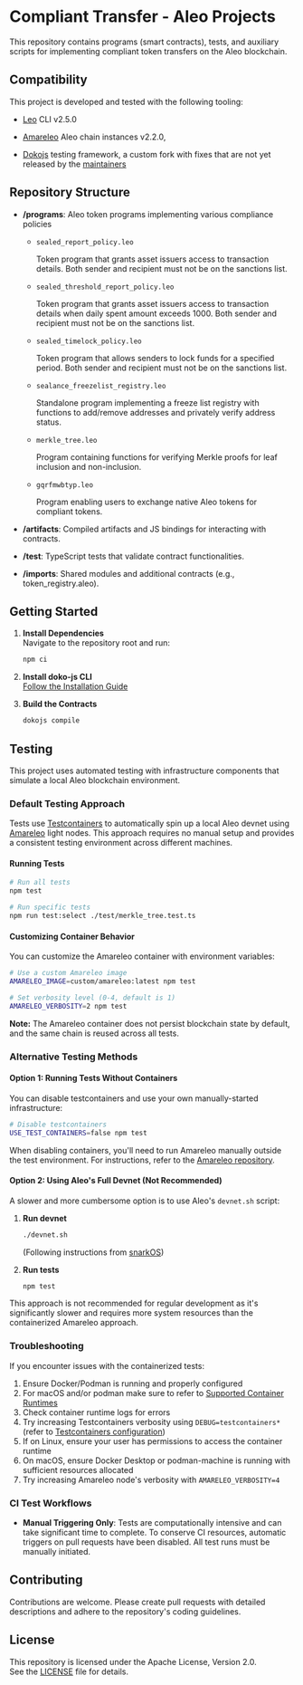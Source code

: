 # Compliant Transfer - Aleo Projects

This repository contains programs (smart contracts), tests, and auxiliary scripts for implementing compliant token transfers on the Aleo blockchain.

## Compatibility

This project is developed and tested with the following tooling:
 
 - [Leo](https://github.com/ProvableHQ/leo) CLI v2.5.0

 - [Amareleo](https://github.com/kaxxa123/amareleo-chain) Aleo chain instances v2.2.0, 

 - [Dokojs](https://github.com/sealance-io/sealed-token-aleo) testing framework, a custom fork with fixes that are not yet released by the [maintainers](https://github.com/venture23-aleo/doko-js)

    

## Repository Structure

- **/programs**: Aleo token programs implementing various compliance policies

   - `sealed_report_policy.leo`
      
      Token program that grants asset issuers access to transaction details. Both sender and recipient must not be on the sanctions list.

   - `sealed_threshold_report_policy.leo`
      
      Token program that grants asset issuers access to transaction details when daily spent amount exceeds 1000. Both sender and recipient must not be on the sanctions list.


   - `sealed_timelock_policy.leo`
      
      Token program that allows senders to lock funds for a specified period. Both sender and recipient must not be on the sanctions list.

   - `sealance_freezelist_registry.leo`
      
      Standalone program implementing a freeze list registry with functions to add/remove addresses and privately verify address status.

   - `merkle_tree.leo`
      
      Program containing functions for verifying Merkle proofs for leaf inclusion and non-inclusion.

   - `gqrfmwbtyp.leo`
      
      Program enabling users to exchange native Aleo tokens for compliant tokens.
      
- **/artifacts**: Compiled artifacts and JS bindings for interacting with contracts.
- **/test**: TypeScript tests that validate contract functionalities.
- **/imports**: Shared modules and additional contracts (e.g., token_registry.aleo).

## Getting Started

1. **Install Dependencies**  
   Navigate to the repository root and run:  
   ```bash
   npm ci
   ```

2. **Install doko-js CLI**  
   [Follow the Installation Guide](docs/doko-installation-guide.md)

3. **Build the Contracts**  
   ```bash
   dokojs compile
   ```

## Testing

This project uses automated testing with infrastructure components that simulate a local Aleo blockchain environment.

### Default Testing Approach

Tests use [Testcontainers](https://node.testcontainers.org/) to automatically spin up a local Aleo devnet using [Amareleo](https://amareleo.com/) light nodes. This approach requires no manual setup and provides a consistent testing environment across different machines.

#### Running Tests

```bash
# Run all tests
npm test

# Run specific tests
npm run test:select ./test/merkle_tree.test.ts
```

#### Customizing Container Behavior

You can customize the Amareleo container with environment variables:

```bash
# Use a custom Amareleo image
AMARELEO_IMAGE=custom/amareleo:latest npm test

# Set verbosity level (0-4, default is 1)
AMARELEO_VERBOSITY=2 npm test
```

**Note:** The Amareleo container does not persist blockchain state by default, and the same chain is reused across all tests.

### Alternative Testing Methods

#### Option 1: Running Tests Without Containers

You can disable testcontainers and use your own manually-started infrastructure:

```bash
# Disable testcontainers
USE_TEST_CONTAINERS=false npm test
```

When disabling containers, you'll need to run Amareleo manually outside the test environment.
For instructions, refer to the [Amareleo repository](https://github.com/kaxxa123/amareleo-chain).

#### Option 2: Using Aleo's Full Devnet (Not Recommended)

A slower and more cumbersome option is to use Aleo's `devnet.sh` script:

1. **Run devnet**
   ```bash
   ./devnet.sh
   ```
   (Following instructions from [snarkOS](https://github.com/ProvableHQ/snarkOS/blob/staging/devnet.sh))

2. **Run tests**
   ```bash
   npm test
   ```

This approach is not recommended for regular development as it's significantly slower and requires more system resources than the containerized Amareleo approach.

### Troubleshooting

If you encounter issues with the containerized tests:

1. Ensure Docker/Podman is running and properly configured
2. For macOS and/or podman make sure to refer to [Supported Container Runtimes](https://node.testcontainers.org/supported-container-runtimes/)
2. Check container runtime logs for errors
3. Try increasing Testcontainers verbosity using `DEBUG=testcontainers*` (refer to [Testcontainers configuration](https://node.testcontainers.org/configuration/))
4. If on Linux, ensure your user has permissions to access the container runtime
5. On macOS, ensure Docker Desktop or podman-machine is running with sufficient resources allocated
6. Try increasing Amareleo node's verbosity with `AMARELEO_VERBOSITY=4`

### CI Test Workflows

- **Manual Triggering Only**: Tests are computationally intensive and can take significant time to complete. To conserve CI resources, automatic triggers on pull requests have been disabled. All test runs must be manually initiated.

## Contributing

Contributions are welcome. Please create pull requests with detailed descriptions and adhere to the repository's coding guidelines.

## License

This repository is licensed under the Apache License, Version 2.0.  
See the [LICENSE](./LICENSE) file for details.
